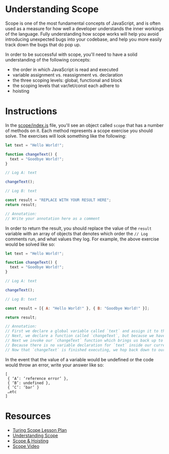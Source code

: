 # Understanding Scope

Scope is one of the most fundamental concepts of JavaScript, and is often used as a measure for how well a developer understands the inner workings of the language. Fully understanding how scope works will help you avoid introducing unexpected bugs into your codebase, and help you more easily track down the bugs that do pop up.

In order to be successful with scope, you'll need to have a solid understanding of the following concepts:

- the order in which JavaScript is read and executed
- variable assignment vs. reassignment vs. declaration
- the three scoping levels: global, functional and block
- the scoping levels that var/let/const each adhere to
- hoisting

# Instructions

In the [scope/index.js](https://github.com/turingschool-examples/jsFun/scope/index.js) file, you'll see an object called `scope` that has a number of methods on it. Each method represents a scope exercise you should solve. The exercises will look something like the following:

```js
let text = "Hello World!";

function changeText() {
  text = "Goodbye World!";
}

// Log A: text

changeText();

// Log B: text

const result = "REPLACE WITH YOUR RESULT HERE";
return result;

// Annotation:
// Write your annotation here as a comment
```

In order to return the result, you should replace the value of the `result` variable with an array of objects that denotes which order the `// Log` comments run, and what values they log. For example, the above exercise would be solved like so:

```js
let text = "Hello World!";

function changeText() {
  text = "Goodbye World!";
}

// Log A: text

changeText();

// Log B: text

const result = [{ A: "Hello World!" }, { B: "Goodbye World!" }];

return result;

// Annotation:
// First we declare a global variable called `text` and assign it to the string of 'Hello World!'
// Next, we declare a function called `changeText`, but because we haven't invoked it yet, we skip down to the first `console.log()` of 'A' which will log 'Hello World!'
// Next we invoke our `changeText` function which brings us back up to line 3. Within this function we re-assign the value of `text` to 'Goodbye World!'
// Because there is no variable declaration for `text` inside our current functional scope, the reassignment will look up the scope chain, into the global scope, and reassign the value of the `text` variable we declared on line 1.
// Now that `changeText` is finished executing, we hop back down to our last `console.log()` of 'B' which now logs 'Goodbye World!'
```

In the event that the value of a variable would be undefined or the code would throw an error, write your answer like so:

```
[
 { ‘A’: ‘reference error’ },
 { ‘B’: undefined },
 { ‘C’: ‘bar’ }
 …etc
]
```

# Resources

- [Turing Scope Lesson Plan](http://frontend.turing.io/lessons/module-2/scope-and-closures.html)
- [Understanding Scope](https://scotch.io/tutorials/understanding-scope-in-javascript)
- [Scope & Hoisting](https://hackernoon.com/understanding-javascript-scope-1d4a74adcdf5)
- [Scope Video](https://www.youtube.com/watch?v=SBjf9-WpLac)
